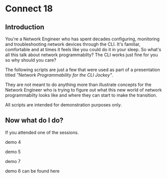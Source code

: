 # Connect 18

## Introduction
You're a Network Engineer who has spent decades configuring, monitoring and troubleshooting 
network devices through the CLI. It's familiar, comfortable and at times it feels like you could 
do it in your sleep.  So what's all this talk about network programmabilty? The CLI works just fine for you
so why should you care? 

The following scripts are just a few that were used as part of a presentation titled _"Network Programmability for the CLI Jockey"_. 

They are not meant to do anything more than illustrate concepts for the Network Engineer who is trying to figure out
what this new world of network programmabilty looks like and where they can start to make the transition. 

All scripts are intended for demonstration purposes only.

## Now what do I do?

If you attended one of the sessions. 

demo 4

demo 5

demo 7

demo 6 can be found here 

